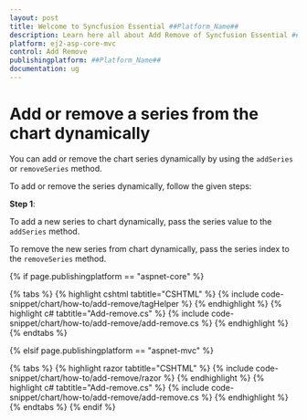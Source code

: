 ```yaml
---
layout: post
title: Welcome to Syncfusion Essential ##Platform_Name##
description: Learn here all about Add Remove of Syncfusion Essential ##Platform_Name## widgets based on HTML5 and jQuery.
platform: ej2-asp-core-mvc
control: Add Remove
publishingplatform: ##Platform_Name##
documentation: ug
---
```



<!-- markdownlint-disable MD036 -->

# Add or remove a series from the chart dynamically

You can add or remove the chart series dynamically by using the `addSeries` or `removeSeries` method.

To add or remove the series dynamically, follow the given steps:

**Step 1**:

To add a new series to chart dynamically, pass the series value to the `addSeries` method.

To remove the new series from chart dynamically, pass the series index to the `removeSeries` method.

{% if page.publishingplatform == "aspnet-core" %}

{% tabs %}
{% highlight cshtml tabtitle="CSHTML" %}
{% include code-snippet/chart/how-to/add-remove/tagHelper %}
{% endhighlight %}
{% highlight c# tabtitle="Add-remove.cs" %}
{% include code-snippet/chart/how-to/add-remove/add-remove.cs %}
{% endhighlight %}
{% endtabs %}

{% elsif page.publishingplatform == "aspnet-mvc" %}

{% tabs %}
{% highlight razor tabtitle="CSHTML" %}
{% include code-snippet/chart/how-to/add-remove/razor %}
{% endhighlight %}
{% highlight c# tabtitle="Add-remove.cs" %}
{% include code-snippet/chart/how-to/add-remove/add-remove.cs %}
{% endhighlight %}
{% endtabs %}
{% endif %}

